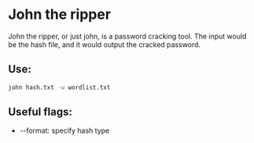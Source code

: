 # John the ripper
John the ripper, or just john, is a password cracking tool.
The input would be the hash file, and it would output the cracked password.
## Use:
```bash
john hash.txt -w wordlist.txt
```
## Useful flags:
- --format: specify hash type
